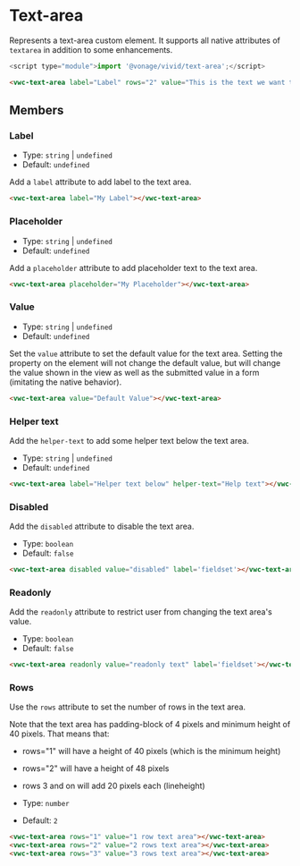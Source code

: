 # Text-area

Represents a text-area custom element. It supports all native attributes of `textarea` in addition to some enhancements.

```js
<script type="module">import '@vonage/vivid/text-area';</script>
```

```html preview
<vwc-text-area label="Label" rows="2" value="This is the text we want to see!"></vwc-text-area>
```

## Members

### Label

- Type: `string` | `undefined`
- Default: `undefined`

Add a `label` attribute to add label to the text area.

```html preview
<vwc-text-area label="My Label"></vwc-text-area>
```

### Placeholder

- Type: `string` | `undefined`
- Default: `undefined`

Add a `placeholder` attribute to add placeholder text to the text area.

```html preview
<vwc-text-area placeholder="My Placeholder"></vwc-text-area>
```

### Value

- Type: `string` | `undefined`
- Default: `undefined`

Set the `value` attribute to set the default value for the text area. Setting the property on the element will not change the default value, but will change the value shown in the view as well as the submitted value in a form (imitating the native behavior).

```html preview
<vwc-text-area value="Default Value"></vwc-text-area>
```

### Helper text

Add the `helper-text` to add some helper text below the text area.

- Type: `string` | `undefined`
- Default: `undefined`

```html preview
<vwc-text-area label="Helper text below" helper-text="Help text"></vwc-text-area>
```

### Disabled

Add the `disabled` attribute to disable the text area.

- Type: `boolean`
- Default: `false`

```html preview blocks
<vwc-text-area disabled value="disabled" label='fieldset'></vwc-text-area>
```

### Readonly

Add the `readonly` attribute to restrict user from changing the text area's value.

- Type: `boolean`
- Default: `false`

```html preview blocks
<vwc-text-area readonly value="readonly text" label='fieldset'></vwc-text-area>
```

### Rows

Use the `rows` attribute to set the number of rows in the text area.

Note that the text area has padding-block of 4 pixels and minimum height of 40 pixels. That means that:
- rows="1" will have a height of 40 pixels (which is the minimum height)
- rows="2" will have a height of 48 pixels
- rows 3 and on will add 20 pixels each (lineheight)

- Type: `number`
- Default: `2`

```html preview blocks
<vwc-text-area rows="1" value="1 row text area"></vwc-text-area>
<vwc-text-area rows="2" value="2 rows text area"></vwc-text-area>
<vwc-text-area rows="3" value="3 rows text area"></vwc-text-area>
```
